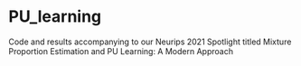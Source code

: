 # PU_learning
Code and results accompanying to our Neurips 2021 Spotlight titled Mixture Proportion Estimation and PU Learning: A Modern Approach

